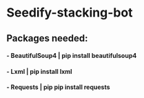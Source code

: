 # Seedify-stacking-bot

## Packages needed:
#### - BeautifulSoup4 | pip install beautifulsoup4 
#### - Lxml | pip install lxml
#### - Requests | pip pip install requests
